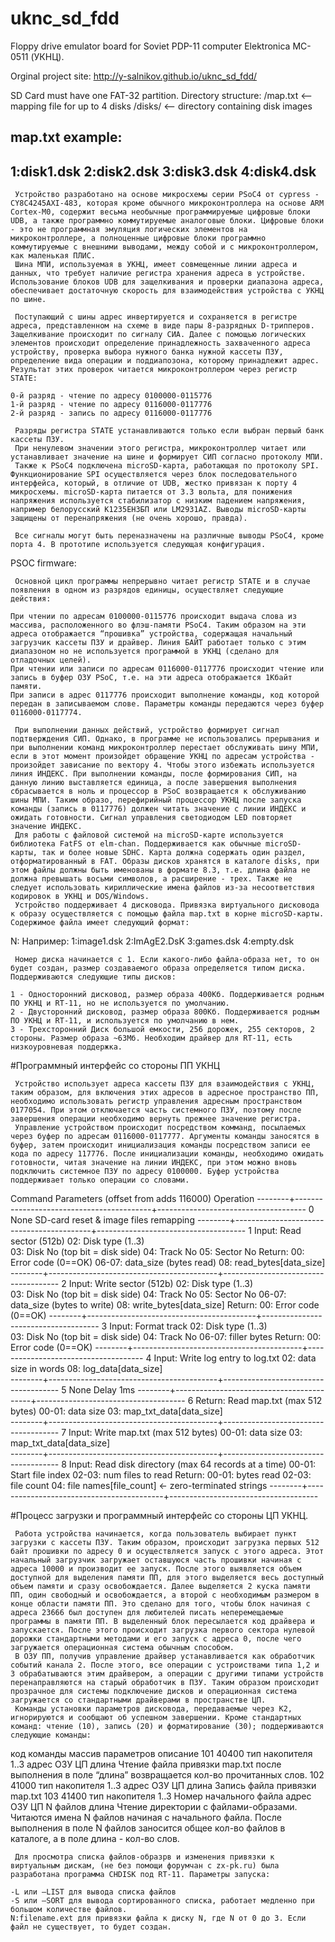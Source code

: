 # uknc_sd_fdd
Floppy drive emulator board for Soviet PDP-11 computer Elektronica MC-0511 (УКНЦ). 

Orginal project site:
http://y-salnikov.github.io/uknc_sd_fdd/


SD Card must have one FAT-32 partition. Directory structure:
/map.txt    <-- mapping file for up to 4 disks
/disks/     <-- directory containing disk images

map.txt example:
---
1:disk1.dsk
2:disk2.dsk
3:disk3.dsk
4:disk4.dsk
---


     Устройство разработано на основе микросхемы серии PSoC4 от cypress - CY8C4245AXI-483, которая кроме обычного микроконтроллера на основе ARM Cortex-M0, содержит весьма необычные программируемые цифровые блоки UDB, а также программно коммутируемые аналоговые блоки. Цифровые блоки - это не программная эмуляция логических элементов на микроконтроллере, а полноценные цифровые блоки программно коммутируемые с внешними выводами, между собой и с микроконтроллером, как маленькая ПЛИС.
     Шина МПИ, используемая в УКНЦ, имеет совмещенные линии адреса и данных, что требует наличие регистра хранения адреса в устройстве. Использование блоков UDB для защелкивания и проверки диапазона адреса, обеспечивает достаточную скорость для взаимодействия устройства с УКНЦ по шине.

     Поступающий с шины адрес инвертируется и сохраняется в регистре адреса, представленном на схеме в виде пары 8-разрядных D-трипперов. Защелкивание происходит по сигналу СИА. Далее с помощью логических элементов происходит определение принадлежность захваченного адреса устройству, проверка выбора нужного банка нужной кассеты ПЗУ, определение вида операции и поддиапозона, которому принадлежит адрес. Результат этих проверок читается микроконтроллером через регистр STATE:

    0-й разряд - чтение по адресу 0100000-0115776
    1-й разряд - чтение по адресу 0116000-0117776
    2-й разряд - запись по адресу 0116000-0117776

     Разряды регистра STATE устанавливаются только если выбран первый банк кассеты ПЗУ.
     При ненулевом значении этого регистра, микроконтроллер читает или устанавливает значение на шине и формирует СИП согласно протоколу МПИ.
     Также к PSoC4 подключена microSD-карта, работающая по протоколу SPI. Функционирование SPI осуществляется через блок последовательного интерфейса, который, в отличие от UDB, жестко привязан к порту 4 микросхемы. microSD-карта питается от 3.3 вольта, для понижения напряжения используется стабилизатор с низким падением напряжения, например белорусский K1235ЕН3БП или LM2931AZ. Выводы microSD-карты защищены от перенапряжения (не очень хорошо, правда).

     Все сигналы могут быть переназначены на различные выводы PSoC4, кроме порта 4. В прототипе используется следующая конфигурация.

PSOC firmware:

     Основной цикл программы непрерывно читает регистр STATE и в случае появления в одном из разрядов единицы, осуществляет следующие действия:

    При чтении по адресам 0100000-0115776 происходит выдача слова из массива, расположенного во флэш-памяти PSoC4. Таким образом на эти адреса отображается “прошивка” устройства, содержащая начальный загрузчик кассеты ПЗУ и драйвер. Линия БАЙТ работает только с этим диапазоном но не используется программой в УКНЦ (сделано для отладочных целей).
    При чтении или записи по адресам 0116000-0117776 происходит чтение или запись в буфер ОЗУ PSoC, т.е. на эти адреса отображается 1Кбайт памяти.
    При записи в адрес 0117776 происходит выполнение команды, код которой передан в записываемом слове. Параметры команды передаются через буфер 0116000-0117774.

     При выполнении данных действий, устройство формирует сигнал подтверждения СИП. Однако, в программе не использовались прерывания и при выполнении команд микроконтроллер перестает обслуживать шину МПИ, если в этот момент произойдет обращение УКНЦ по адресам устройства - произойдет зависание по вектору 4. Чтобы этого избежать используется линия ИНДЕКС. При выполнении команды, после формирования СИП, на данную линию выставляется единица, а после завершения выполнения сбрасывается в ноль и процессор в PSoC возвращается к обслуживанию шины МПИ. Таким образо, перефирийный процессор УКНЦ после запуска команды (запись в 0117776) должен читать значение с линии ИНДЕКС и ожидать готовности. Сигнал управления светодиодом LED повторяет значение ИНДЕКС.
     Для работы с файловой системой на microSD-карте используется библиотека FatFS от elm-chan. Поддерживается как обычные microSD-карты, так и более новые SDHC. Карта должна содержать один раздел, отформатированный в FAT. Образы дисков хранятся в каталоге disks, при этом файлы должны быть именованы в формате 8.3, т.е. длина файла не должна превышать восьми символов, а расширение - трех. Также не следует использовать кириллические имена файлов из-за несоответствия кодировок в УКНЦ и DOS/Windows.
     Устройство поддерживает 4 дисковода. Привязка виртуального дисковода к образу осуществляется с помощью файла map.txt в корне microSD-карты. Содержимое файла имеет следующий формат:

N:<filename>
Например:
1:image1.dsk
2:ImAgE2.DsK
3:games.dsk
4:empty.dsk

     Номер диска начинается с 1. Если какого-либо файла-образа нет, то он будет создан, размер создаваемого образа определяется типом диска. Поддерживаются следующие типы дисков:

    1 - Односторонний дисковод, размер образа 400Кб. Поддерживается родным ПО УКНЦ и RT-11, но не используется по умолчанию.
    2 - Двусторонний дисковод, размер образа 800Кб. Поддерживается родным ПО УКНЦ и RT-11, и используется по умолчанию в нем.
    3 - Трехсторонний Диск большой емкости, 256 дорожек, 255 секторов, 2 стороны. Размер образа ~63Мб. Необходим драйвер для RT-11, есть низкоуровневая поддержка.

#Программный интерфейс со стороны ПП УКНЦ

     Устройство использует адреса кассеты ПЗУ для взаимодействия с УКНЦ, таким образом, для включения этих адресов в адресное пространство ПП, необходимо использовать регистр управления адресным пространством 0177054. При этом отключается часть системного ПЗУ, поэтому после завершения операции необходимо вернуть прежнее значение регистра.
     Управление устройством происходит посредством комманд, посылаемых через буфер по адресам 0116000-0117777. Аргументы команды заносятся в буфер, затем происходит инициализация команды посредством записи ее кода по адресу 117776. После инициализации команды, необходимо ожидать готовности, читая значение на линии ИНДЕКС, при этом можно вновь подключить системное ПЗУ по адресу 0100000. Буфер устройства поддерживает только операции со словами.
     
Command  Parameters (offset from adds 116000)       Operation
--------+------------------------------------------+-------------------------------------
0         None             			    SD-card reset & image files remapping
--------+------------------------------------------+-------------------------------------
1	  Input:                                    Read sector (512b)
	    02: Disk type (1..3)            
            03: Disk No (top bit = disk side)
            04: Track No
            05: Sector No
          Return:
            00: Error code (0==OK)
            06-07: data_size (bytes read)
            08:   read_bytes[data_size]
--------+------------------------------------------+-------------------------------------
2	  Input:                                    Write sector (512b)
	    02: Disk type (1..3)            
            03: Disk No (top bit = disk side)
            04: Track No
            05: Sector No
            06-07: data_size (bytes to write)
            08:   write_bytes[data_size]
          Return:
            00: Error code (0==OK)
--------+------------------------------------------+-------------------------------------
3	  Input:                                    Format track
	    02: Disk type (1..3)            
            03: Disk No (top bit = disk side)
            04: Track No
            06-07: filler bytes
          Return:
            00: Error code (0==OK)
--------+------------------------------------------+-------------------------------------
4	  Input:                                    Write log entry to log.txt
            02:   data size in words
            08:   log_data[data_size]          
--------+------------------------------------------+-------------------------------------
5	  None                                      Delay 1ms
--------+------------------------------------------+-------------------------------------
6	  Return:                                   Read map.txt (max 512 bytes)
            00-01:  data size
            03:   map_txt_data[data_size]          
--------+------------------------------------------+-------------------------------------
7	  Input:                                    Write map.txt (max 512 bytes)
            00-01:  data size
            03:   map_txt_data[data_size]          
--------+------------------------------------------+-------------------------------------
8	  Input:                                    Read disk directory (max 64 records at a time)
            00-01:  Start file index
            02-03:  num files to read
          Return:
            00-01:  bytes read
            02-03:  file count
               04: file names[file_count]   <- zero-terminated strings
--------+------------------------------------------+-------------------------------------

#Процесс загрузки и программный интерфейс со стороны ЦП УКНЦ.

     Работа устройства начинается, когда пользователь выбирает пункт загрузки с кассеты ПЗУ. Таким образом, происходит загрузка первых 512 байт прошивки по адресу 0 и осуществляется запуск с этого адреса. Этот начальный загрузчик загружает оставшуюся часть прошивки начиная с адреса 10000 и производит ее запуск. После этого выявляется объем доступной для выделения памяти ПП, для этого выделяется весь доступный объем памяти и сразу освобождается. Далее выделяется 2 куска памяти ПП, один свободный и освобождается, а второй с необходимым размером в конце области памяти ПП. Это сделано для того, чтобы блок начиная с адреса 23666 был доступен для любителей писать неперемещаемые программы в памяти ПП. В выделенный блок пересылается код драйвера и запускается. После этого происходит загрузка первого сектора нулевой дорожки стандартными методами и его запуск с адреса 0, после чего загружается операционная система обычным способом.
     В ОЗУ ПП, получив управление драйвер устанавливается как обработчик событий канала 2. После этого, все операции с устроиствами типа 1,2 и 3 обрабатываются этим драйвером, а операции с другими типами устройств перенаправляются на старый обработчик в ПЗУ. Таким образом происходит прозрачное для системы подключение дисков и операционная система загружается со стандартными драйверами в пространстве ЦП.
     Команды установки параметров дисковода, передаваемые через К2, игнорируются и сообщают об успешном завершении. Кроме стандартных команд: чтение (10), запись (20) и форматирование (30); поддерживаются следующие команды:
код команды 	массив параметров 	описание
101 	40400
тип накопителя 1..3
адрес ОЗУ ЦП
длина 	Чтение файла привязки map.txt
после выполнения в поле “длина” возвращается кол-во прочитанных слов.
102 	41000
тип накопителя 1..3
адрес ОЗУ ЦП
длина 	Запись файла привязки map.txt
103 	41400
тип накопителя 1..3
Номер начального файла
адрес ОЗУ ЦП
N файлов
длина 	Чтение директории с файлами-образами.
Читаются имена N файлов начиная с начального файла. После выполнения в поле N файлов заносится общее кол-во файлов в каталоге, а в поле длина - кол-во слов.

     Для просмотра списка файлов-образрв и изменения привязки к виртуальным дискам, (не без помощи форумчан с zx-pk.ru) была разработана программа CHDISK под RT-11. Параметры запуска:

    -L или –LIST для вывода списка файлов
    -S или –SORT для вывода сортированного списка, работает медленно при большом количестве файлов.
    N:filename.ext для привязки файла к диску N, где N от 0 до 3. Если файл не существует, то будет создан.


